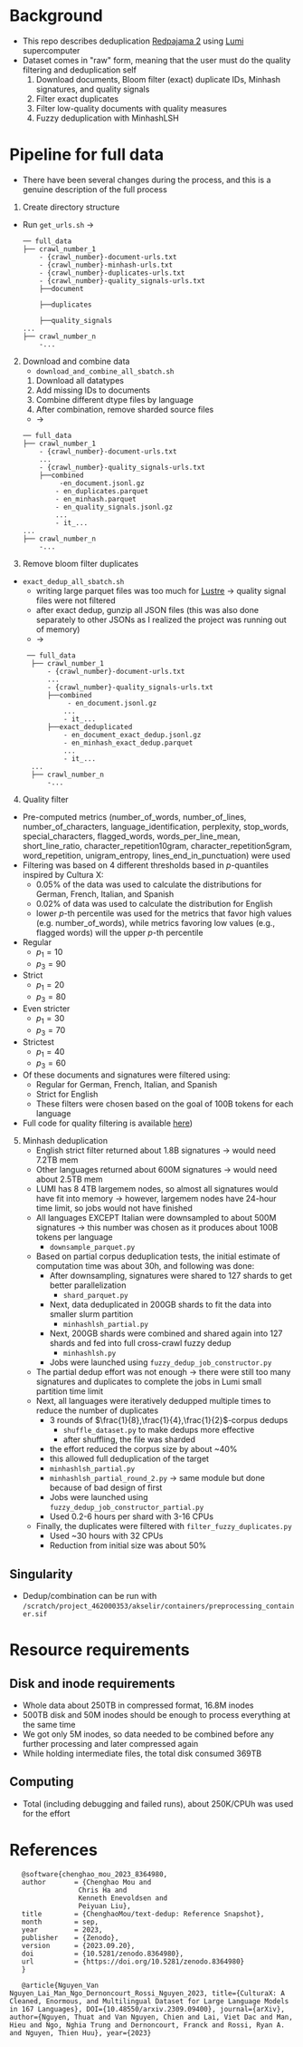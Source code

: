 # Background
- This repo describes deduplication [Redpajama 2](https://www.together.ai/blog/redpajama-data-v2) using [Lumi](https://www.together.ai/blog/redpajama-data-v2) supercomputer
- Dataset comes in "raw" form, meaning that the user must do the quality filtering and deduplication self
    1. Download documents, Bloom filter (exact) duplicate IDs, Minhash signatures, and quality signals
    2. Filter exact duplicates
    3. Filter low-quality documents with quality measures
    4. Fuzzy deduplication with MinhashLSH

# Pipeline for full data
- There have been several changes during the process, and this is a genuine description of the full process
1. Create directory structure
- Run `get_urls.sh` &rarr; 
    ```
    ── full_data
    ├── crawl_number_1
        - {crawl_number}-document-urls.txt    
        - {crawl_number}-minhash-urls.txt  
        - {crawl_number}-duplicates-urls.txt  
        - {crawl_number}-quality_signals-urls.txt
        ├──document

        ├──duplicates

        ├──quality_signals
    ...
    ├── crawl_number_n
        -...
    ```
2. Download and combine data
    - `download_and_combine_all_sbatch.sh`
    1. Download all datatypes
    2. Add missing IDs to documents
    3. Combine different dtype files by language
    4. After combination, remove sharded source files 
    - &rarr; 
    ```
    ── full_data
    ├── crawl_number_1
        - {crawl_number}-document-urls.txt    
        ...
        - {crawl_number}-quality_signals-urls.txt
        ├──combined
             -en_document.jsonl.gz
            - en_duplicates.parquet
            - en_minhash.parquet
            - en_quality_signals.jsonl.gz
            ...
            - it_...
    ...
    ├── crawl_number_n
        -...
    ```
3. Remove bloom filter duplicates
- `exact_dedup_all_sbatch.sh`
    - writing large parquet files was too much for [Lustre](https://docs.lumi-supercomputer.eu/storage/parallel-filesystems/lustre/) &rarr; quality signal files were not filtered
    - after exact dedup, gunzip all JSON files (this was also done separately to other JSONs as I realized the project was running out of memory)
    - &rarr;
  ```
   ── full_data
    ├── crawl_number_1
        - {crawl_number}-document-urls.txt    
        ...
        - {crawl_number}-quality_signals-urls.txt
        ├──combined
             - en_document.jsonl.gz
            ...
            - it_...
        ├──exact_deduplicated
            - en_document_exact_dedup.jsonl.gz
            - en_minhash_exact_dedup.parquet
            ...
            - it_...
    ...
    ├── crawl_number_n
        -...
    ```
4. Quality filter
- Pre-computed metrics (number_of_words, number_of_lines, number_of_characters, language_identification, perplexity, stop_words, special_characters, flagged_words, words_per_line_mean, short_line_ratio, character_repetition10gram, character_repetition5gram, word_repetition, unigram_entropy, lines_end_in_punctuation) were used
- Filtering was based on 4 different thresholds based in _p_-quantiles inspired by Cultura X:
   - 0.05% of the data was used to calculate the distributions for German, French, Italian, and Spanish
   - 0.02% of data was used to calculate the distribution for English
   - lower _p_-th percentile was used for the metrics that favor high values (e.g. number_of_words), while metrics favoring low values (e.g., flagged words) will the upper _p_-th percentile
- Regular
   - $p_1 = 10$
   - $p_3 = 90$
- Strict
   - $p_1=20$
   - $p_3 =80$
- Even stricter
   - $p_1=30$
   - $p_3=70$
- Strictest
   - $p_1 = 40$
   - $p_3 = 60$
- Of these documents and signatures were filtered using:
   - Regular for German, French, Italian, and Spanish
   - Strict for English
   - These filters were chosen based on the goal of 100B tokens for each language
- Full code for quality filtering is available [here](https://github.com/mmanteli/redpajama-v2-filter-2023/))
5. Minhash deduplication
    - English strict filter returned about 1.8B signatures &rarr; would need 7.2TB mem
    - Other languages returned about 600M signatures &rarr; would need about 2.5TB mem
    - LUMI has 8 4TB largemem nodes, so almost all signatures would have fit into memory &rarr; however, largemem nodes have 24-hour time limit, so jobs would not have finished
    - All languages EXCEPT Italian were downsampled to about 500M signatures &rarr; this number was chosen as it produces about 100B tokens per language
        - `downsample_parquet.py`
    - Based on partial corpus deduplication tests, the initial estimate of computation time was about 30h, and following was done:
        - After downsampling, signatures were shared to 127 shards to get better parallelization
            - `shard_parquet.py`   
        - Next, data deduplicated in 200GB shards to fit the data into smaller slurm partition
            - `minhashlsh_partial.py`
        - Next, 200GB shards were combined and shared again into 127 shards and fed into full cross-crawl fuzzy dedup
            - `minhashlsh.py`
        - Jobs were launched using `fuzzy_dedup_job_constructor.py`
    - The partial dedup effort was not enough &rarr; there were still too many signatures and duplicates to complete the jobs in Lumi small partition time limit
    - Next, all languages were iteratively dedupped multiple times to reduce the number of duplicates
        - 3 rounds of $\frac{1}{8},\frac{1}{4},\frac{1}{2}$-corpus dedups
            - `shuffle_dataset.py` to make dedups more effective
            - after shuffling, the file was sharded
        - the effort reduced the corpus size by about ~40%
        - this allowed full deduplication of the target
        -  `minhashlsh_partial.py`
        -  `minhashlsh_partial_round_2.py` &rarr; same module but done because of bad design of first
        - Jobs were launched using `fuzzy_dedup_job_constructor_partial.py`
        - Used 0.2-6 hours per shard with 3-16 CPUs
    - Finally, the duplicates were filtered with `filter_fuzzy_duplicates.py`
        - Used ~30 hours with 32 CPUs
        - Reduction from initial size was about 50%
## Singularity
- Dedup/combination can be run with `/scratch/project_462000353/akselir/containers/preprocessing_container.sif`
# Resource requirements
## Disk and inode requirements
- Whole data about 250TB in compressed format, 16.8M inodes
- 500TB disk and 50M inodes should be enough to process everything at the same time
- We got only 5M inodes, so data needed to be combined before any further processing and later compressed again
- While holding intermediate files, the total disk consumed 369TB
## Computing
- Total (including debugging and failed runs), about 250K/CPUh was used for the effort

# References

 ```
    @software{chenghao_mou_2023_8364980,
    author       = {Chenghao Mou and
                  Chris Ha and
                  Kenneth Enevoldsen and
                  Peiyuan Liu},
    title        = {ChenghaoMou/text-dedup: Reference Snapshot},
    month        = sep,
    year         = 2023,
    publisher    = {Zenodo},
    version      = {2023.09.20},
    doi          = {10.5281/zenodo.8364980},
    url          = {https://doi.org/10.5281/zenodo.8364980}
    }

    @article{Nguyen_Van Nguyen_Lai_Man_Ngo_Dernoncourt_Rossi_Nguyen_2023, title={CulturaX: A Cleaned, Enormous, and Multilingual Dataset for Large Language Models in 167 Languages}, DOI={10.48550/arxiv.2309.09400}, journal={arXiv}, author={Nguyen, Thuat and Van Nguyen, Chien and Lai, Viet Dac and Man, Hieu and Ngo, Nghia Trung and Dernoncourt, Franck and Rossi, Ryan A. and Nguyen, Thien Huu}, year={2023} 
```
